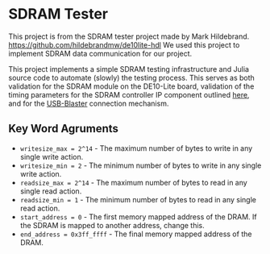 # SDRAM Tester
This project is from the SDRAM tester project made by Mark Hildebrand. https://github.com/hildebrandmw/de10lite-hdl We used this project to implement SDRAM data communication for our project.

This project implements a simple SDRAM testing infrastructure and Julia source
code to automate (slowly) the testing process. This serves as both validation
for the SDRAM module on the DE10-Lite board, validation of the timing parameters
for the SDRAM controller IP component outlined [here](https://github.com/hildebrandmw/de10lite-hdl/tree/master/components/dram),
and for the [USB-Blaster](https://github.com/hildebrandmw/de10lite-hdl/tree/master/components/usb-blaster)
connection mechanism.

Key Word Agruments
------------------
* `writesize_max = 2^14` - The maximum number of bytes to write in any single 
    write action.
* `writesize_min = 2` - The minimum number of bytes to write in any single write
    action.
* `readsize_max = 2^14` - The maximum number of bytes to read in any single read 
    action.
* `readsize_min = 1` - The minimum number of bytes to read in any single read 
    action.
* `start_address = 0` - The first memory mapped address of the DRAM. If the
    SDRAM is mapped to another address, change this.
* `end_address = 0x3ff_ffff` - The final memory mapped address of the DRAM.

